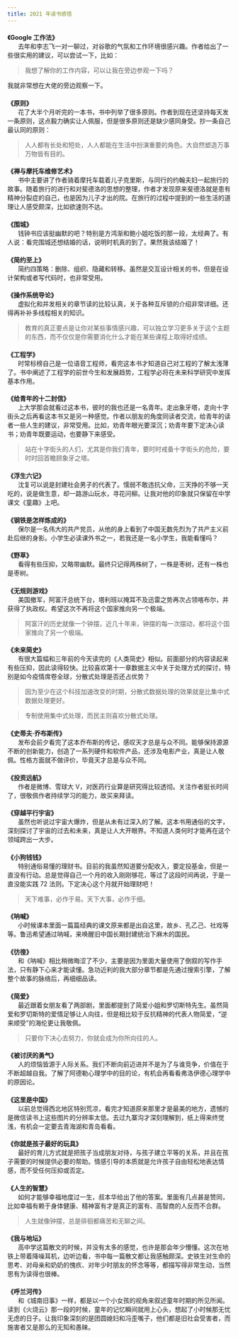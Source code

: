 ```yaml
---
title: 2021 年读书感悟
---
```


<!-- markdownlint-disable -->

<style>
.post-title {
  display: none !important;
}
.posts-expand {
  padding-top: 0px !important;
}
h4{
  margin-bottom: 0px !important;
}
</style>

<h4 id="Google 工作法">《Google 工作法》</h4>&nbsp;&nbsp;&nbsp;&nbsp;&nbsp;&nbsp;去年和李志飞一对一聊过，对谷歌的气氛和工作环境很感兴趣。作者给出了一些很实用的建议，可以尝试一下，比如：

> 我想了解你的工作内容，可以让我在旁边参观一下吗？

我就非常想在大佬的旁边观察一下。

<h4 id="原则">《原则》</h4>&nbsp;&nbsp;&nbsp;&nbsp;&nbsp;&nbsp;花了大半个月听完的一本书，书中列举了很多原则。作者到现在还坚持每天发一条原则，这点毅力确实让人佩服，但是很多原则还是缺少感同身受。抄一条自己最认同的原则：

> 人人都有长处和短处，人人都能在生活中扮演重要的角色。大自然塑造万事万物皆有目的。

<h4 id="禅与摩托车维修艺术">《禅与摩托车维修艺术》</h4>&nbsp;&nbsp;&nbsp;&nbsp;&nbsp;&nbsp;书中主要讲了作者骑着摩托车载着儿子克里斯，与同行的约翰夫妇一起旅行的故事。随着旅行的进行和对斐德洛的思想的整理，作者才发现原来斐德洛就是患有精神分裂症的自己，也是因为儿子才出的院。在旅行的过程中提到的一些生活的道理让人感受颇深，比如欲速则不达。

<h4 id="围城">《围城》</h4>&nbsp;&nbsp;&nbsp;&nbsp;&nbsp;&nbsp;钱钟书应该挺幽默的吧？特别是方鸿渐和鲍小姐吃饭的那一段，太经典了。有人说：看完围城还想结婚的话，说明时机真的到了。果然我该结婚了！

<h4 id="简约至上">《简约至上》</h4>&nbsp;&nbsp;&nbsp;&nbsp;&nbsp;&nbsp;简约四策略：删除、组织、隐藏和转移。虽然是交互设计相关的书，但是在设计架构或者写代码时，也非常受用。

<h4 id="操作系统导论">《操作系统导论》</h4>&nbsp;&nbsp;&nbsp;&nbsp;&nbsp;&nbsp;虚拟化和并发相关的章节读的比较认真，关于各种互斥锁的介绍非常详细。还得再补补多线程相关的知识。

> 教育的真正要点是让你对某些事情感兴趣，可以独立学习更多关于这个主题的东西，而不仅仅是你需要消化什么才能在某些课程上取得好成绩。

<h4 id="工程学">《工程学》</h4>&nbsp;&nbsp;&nbsp;&nbsp;&nbsp;&nbsp;时常标榜自己是一位语音工程师，看完这本书才知道自己对工程的了解太浅薄了。书中阐述了工程学的前世今生和发展趋势，工程学必将在未来科学研究中发挥基本作用。

<h4 id="给青年的十二封信">《给青年的十二封信》</h4>&nbsp;&nbsp;&nbsp;&nbsp;&nbsp;&nbsp;上大学那会就看过这本书，彼时的我也还是一名青年。走出象牙塔，走向十字街头之后再看这本书又是另一种感觉。作者以朋友的角度同读者交流，给青年的读者一些人生的建议，非常受用。比如，劝青年眼光要深沉；劝青年要下定决心读书；劝青年既要运动，也要静下来感受。

> 站在十字街头的人们，尤其是你我们青年，要时时戒备十字街头的危险，要时时回首瞻顾象牙之塔。

<h4 id="浮生六记">《浮生六记》</h4>&nbsp;&nbsp;&nbsp;&nbsp;&nbsp;&nbsp;沈复可以说是封建社会男子的代表了。懦弱不敢违抗父命，三天挣的不够一天吃的，说是做生意，却一路游山玩水，寻花问柳。让我对他的印象就只保留在中学课文《童趣》上吧。

<h4 id="钢铁是怎样炼成的">《钢铁是怎样炼成的》</h4>&nbsp;&nbsp;&nbsp;&nbsp;&nbsp;&nbsp;保尔是一名伟大的共产党员，从他的身上看到了中国无数先烈为了共产主义前赴后继的身影。小学生必读课外书之一，若我还是一名小学生，我能看懂吗？

<h4 id="野草">《野草》</h4>&nbsp;&nbsp;&nbsp;&nbsp;&nbsp;&nbsp;看得有些压抑，又略带幽默。最终只记得两株树了，一株是枣树，还有一株也是枣树。

<h4 id="无规则游戏">《无规则游戏》</h4>&nbsp;&nbsp;&nbsp;&nbsp;&nbsp;&nbsp;美国撤军，阿富汗总统下台，塔利班以掩耳不及迅雷之势再次占领喀布尔，并获得了执政权。希望这次不再将这个国家推向另一个极端。

> 阿富汗的历史就像一个钟摆，近几十年来，钟摆的每一次摆动，都将这个国家推向了另一个极端。

<h4 id="未来简史">《未来简史》</h4>&nbsp;&nbsp;&nbsp;&nbsp;&nbsp;&nbsp;有很大篇幅和三年前的今天读完的《人类简史》相似。前面部分的内容读起来有些压抑，因此读得较快。比较喜欢第十一章数据主义中关于处理方式的探讨，特别是如今疫情席卷全球，分散式处理是否还占优势？

> 因为至少在这个科技加速改变的时期，分散式数据处理的效果就是比集中式数据处理更好。

> 专制使用集中式处理，而民主则喜欢分散式处理。

<h4 id="史蒂夫·乔布斯传">《史蒂夫·乔布斯传》</h4>&nbsp;&nbsp;&nbsp;&nbsp;&nbsp;&nbsp;发布会前夕看完了这本乔布斯的传记，感叹天才总是与众不同。能够保持源源不断的创新能力，创造了一系列硬件和软件产品，还涉及电影产业，真是让人敬佩。性格方面就不做评价，毕竟天才总是与众不同。

<h4 id="投资远航">《投资远航》</h4>&nbsp;&nbsp;&nbsp;&nbsp;&nbsp;&nbsp;作者是微博、雪球大 V，对医药行业算是研究得比较透彻。关注作者挺长时间了，很敬佩作者持续学习的能力，故买来拜读。

<h4 id="穿越平行宇宙">《穿越平行宇宙》</h4>&nbsp;&nbsp;&nbsp;&nbsp;&nbsp;&nbsp;虽然也听说过宇宙大爆炸，但是从未有过深入的了解。这本书用通俗的文字，深刻探讨了宇宙的过去和未来，真是让人大开眼界。不知道人类何时才能再在这个领域跨出一大步。

<h4 id="小狗钱钱">《小狗钱钱》</h4>&nbsp;&nbsp;&nbsp;&nbsp;&nbsp;&nbsp;特别通俗易懂的理财书。目前的我虽然知道要分配收入，要定投基金，但是一直没有行动。总是觉得自己一个月的收入刚刚够花，等过了这段时间再说，于是一直没能实践 72 法则。下定决心这个月就开始理财吧！

> 天下难事，必作于易。天下大事，必作于细。

<h4 id="呐喊">《呐喊》</h4>&nbsp;&nbsp;&nbsp;&nbsp;&nbsp;&nbsp;小时候课本里面一篇篇经典的课文原来都是出自这里，故乡、孔乙己、社戏等等。鲁迅希望通过呐喊，来唤醒旧中国长期封建统治下麻木的国民。

<h4 id="彷徨">《彷徨》</h4>&nbsp;&nbsp;&nbsp;&nbsp;&nbsp;&nbsp;和《呐喊》相比稍微晦涩了不少，主要是因为里面大量使用了倒叙的写作手法，只有静下心来才能读懂。急功近利的我大部分章节都是先通过搜索引擎，了解整个故事的脉络后，再细细品读。

<h4 id="简爱">《简爱》</h4>&nbsp;&nbsp;&nbsp;&nbsp;&nbsp;&nbsp;最近跟着女朋友看了两部剧，里面都提到了简爱小姐和罗切斯特先生。虽然简爱和罗切斯特的爱情足够让人向往，但是相比较于反抗精神的代表人物简爱，“逆来顺受”的海伦更让我敬佩。

> 只要你下决心去努力，你就会成为你所向往的人。

<h4 id="被讨厌的勇气">《被讨厌的勇气》</h4>&nbsp;&nbsp;&nbsp;&nbsp;&nbsp;&nbsp;人的烦恼皆源于人际关系。我们不断向前迈进并不是为了与谁竞争，价值在于不断超越自我。了解了阿德勒心理学中的目的论，有机会再看看弗洛伊德心理学中的原因论。

<h4 id="这里是中国">《这里是中国》</h4>&nbsp;&nbsp;&nbsp;&nbsp;&nbsp;&nbsp;以前总觉得西北地区特别荒凉，看完才知道原来那里才是最美的地方，遗憾的是微信读书上这些图片的分辨率太低。去过九寨沟才深刻理解到，纸上得来终觉浅，有机会一定要去青海湖和青岛看看。

<h4 id="你就是孩子最好的玩具">《你就是孩子最好的玩具》</h4>&nbsp;&nbsp;&nbsp;&nbsp;&nbsp;&nbsp;最好的育儿方式就是把孩子当成朋友对待，与孩子建立平等的关系，并且在孩子需要的时候提供必要的帮助。情感引导的本质就是允许孩子自由轻松地表达情感，而不受任何压抑或否定。

<h4 id="人生的智慧">《人生的智慧》</h4>&nbsp;&nbsp;&nbsp;&nbsp;&nbsp;&nbsp;如何才能够幸福地度过一生，叔本华给出了他的答案。里面有几点甚是赞同，比如幸福有赖于身体健康、精神富有才是真正的富有、高智商的人反而不合群。

> 人生就像钟摆，总是徘徊都痛苦和无聊之间。

<h4 id="我与地坛">《我与地坛》</h4>&nbsp;&nbsp;&nbsp;&nbsp;&nbsp;&nbsp;高中学这篇散文的时候，并没有太多的感觉，也许是那会年少懵懂。这次在地铁上带着降噪耳机，边听边看，书中每一篇散文都让我感触颇深。史铁生对生命的思考、对母亲和奶奶的愧疚、对年少时朋友的怀念等等，都描写得非常生动，当然思有为读得也很棒。

<h4 id="呼兰河传">《呼兰河传》</h4>&nbsp;&nbsp;&nbsp;&nbsp;&nbsp;&nbsp;和《城南旧事》一样，都是以一个小女孩的视角来叙述童年时期的所见所闻。读到《火烧云》那一段的时候，童年的记忆瞬间就用上心头，想起了小时候那无忧无虑的日子。让我印象深刻的是团圆媳妇和冯歪嘴子，他们都是旧社会受害者，而施害者又是那么的无知和愚昧。